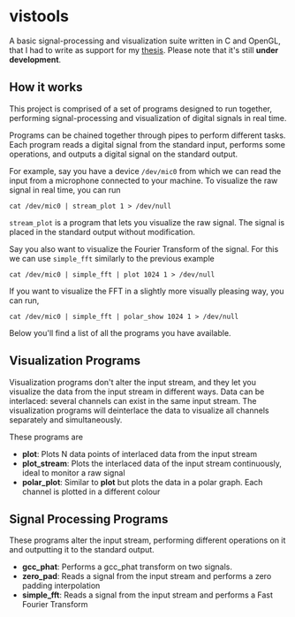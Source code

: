 # vistools
A basic signal-processing and visualization suite written in C and OpenGL, that I had to write as support for my [thesis](http://oa.upm.es/42882/). Please note that it's still **under development**.


## How it works

This project is comprised of a set of programs designed to run together, performing signal-processing and visualization of digital signals in real time.

Programs can be chained together through pipes to perform different tasks. Each program reads a digital signal from the standard input, performs some operations, and outputs a digital signal on the standard output. 

For example, say you have a device `/dev/mic0` from which we can read the input from a microphone connected to your machine. To visualize the raw signal in real time, you can run

```
cat /dev/mic0 | stream_plot 1 > /dev/null
```

`stream_plot` is a program that lets you visualize the raw signal. The signal is placed in the standard output without modification.

Say you also want to visualize the Fourier Transform of the signal. For this we can use `simple_fft` similarly to the previous example

```
cat /dev/mic0 | simple_fft | plot 1024 1 > /dev/null
```

If you want to visualize the FFT in a slightly more visually pleasing way, you can run,

```
cat /dev/mic0 | simple_fft | polar_show 1024 1 > /dev/null
```

Below you'll find a list of all the programs you have available.

## Visualization Programs

Visualization programs don't alter the input stream, and they let you visualize the data from the input stream in different ways. Data can be interlaced: several channels can exist in the same input stream. The visualization programs will deinterlace the data to visualize all channels separately and simultaneously.

These programs are

- **plot**: Plots N data points of interlaced data from the input stream
- **plot_stream**: Plots the interlaced data of the input stream continuously, ideal to monitor a raw signal
- **polar_plot**: Similar to **plot** but plots the data in a polar graph. Each channel is plotted in a different colour

## Signal Processing Programs

These programs alter the input stream, performing different operations on it and outputting it to the standard output.

- **gcc_phat**: Performs a gcc_phat transform on two signals. 
- **zero_pad**: Reads a signal from the input stream and performs a zero padding interpolation
- **simple_fft**: Reads a signal from the input stream and performs a Fast Fourier Transform


